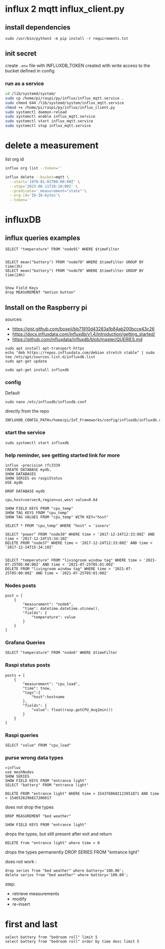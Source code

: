 # influx 2 mqtt influx_client.py

## install dependencies

    sudo /usr/bin/python3 -m pip install -r requirements.txt

## init secret
create `.env` file with INFLUXDB_TOKEN created with write access to the bucket defined in config

### run as a service

```bash
cd /lib/systemd/system/
sudo cp /home/pi/raspi/py/influx/influx_mqtt.service .
sudo chmod 644 /lib/systemd/system/influx_mqtt.service
chmod +x /home/pi/raspi/py/influx/influx_client.py
sudo systemctl daemon-reload
sudo systemctl enable influx_mqtt.service
sudo systemctl start influx_mqtt.service
sudo systemctl stop influx_mqtt.service
```

# delete a measurement
list org id
```bash
influx org list --token=''
```

```bash
influx delete --bucket=mqtt \
  --start='1970-01-01T00:00:00Z' \
  --stop='2023-06-11T20:10:00Z' \
  --predicate='_measurement="state"'\
  --org-id='ID-16-bytes'\
  --token=''
```

# influxDB
## influx queries examples

    SELECT "temperature" FROM "node91" WHERE $timeFilter


    SELECT mean("battery") FROM "node78" WHERE $timeFilter GROUP BY time(3h)
    SELECT mean("battery") FROM "node78" WHERE $timeFilter GROUP BY time(24h)


    Show Field Keys
    drop MEASUREMENT "motion button"

## Install on the Raspberry pi
sources:
- https://gist.github.com/boseji/bb71910d43283a1b84ab200bcce43c26
- https://docs.influxdata.com/influxdb/v1.4/introduction/getting_started/
- https://github.com/influxdata/influxdb/blob/master/QUERIES.md

```
sudo apt install apt-transport-https
echo "deb https://repos.influxdata.com/debian stretch stable" | sudo tee /etc/apt/sources.list.d/influxdb.list
sudo apt-get update

sudo apt-get install influxdb

```

### config
Default
```
sudo nano /etc/influxdb/influxdb.conf
```
directly from the repo
```
INFLUXDB_CONFIG_PATH=/home/pi/IoT_Frameworks/config/influxdb/influxdb.conf
```

### start the service
```
sudo systemctl start influxdb
```

### help reminder, see getting started link for more
```
influx -precision rfc3339
CREATE DATABASE mydb,
SHOW DATABASES
SHOW SERIES on raspiStatus
USE mydb

DROP DATABASE mydb

cpu,host=serverA,region=us_west value=0.64

SHOW FIELD KEYS FROM "cpu_temp"
SHOW TAG KEYS FROM "cpu_temp"
SHOW TAG VALUES FROM "cpu_temp" WITH KEY="host"

SELECT * FROM "cpu_temp" WHERE "host" = 'ioserv'

SELECT "power" FROM "node30" WHERE time > '2017-12-24T12:33:00Z' AND time < '2017-12-24T15:34:10Z'
DELETE FROM "node37" WHERE time > '2017-12-24T12:33:00Z' AND time < '2017-12-24T15:34:10Z'


SELECT "temperature" FROM "livingroom window tag" WHERE time > '2021-07-25T05:00:00Z' AND time < '2021-07-25T05:01:00Z'
DELETE FROM "livingroom window tag" WHERE time > '2021-07-25T05:00:00Z' AND time < '2021-07-25T05:01:00Z'
```
### Nodes posts
```
post = [
    {
        "measurement": "node6",
        "time": datetime.datetime.utcnow(),
        "fields": {
            "temperature": value
        }
    }
]
```
### Grafana Queries
```
SELECT "temperature" FROM "node6" WHERE $timeFilter
```
### Raspi status posts
```
posts = [
    {
        "measurement": "cpu_load",
        "time": tnow,
        "tags":{
            "host":hostname
        },
        "fields": {
            "value": float(rasp.getCPU_Avg1min())
        }
    }
]
```

### Raspi queries
```
SELECT "value" FROM "cpu_load"
```

### purse wrong data types

    >influx
    use meshNodes
    SHOW SERIES
    SHOW FIELD KEYS FROM "entrance light"
    SELECT "battery" FROM "entrance light"
    
    DELETE FROM "entrance light" WHERE time > 1543760602123951871 AND time < 1546526296817206017

does not drop the types

    DROP MEASUREMENT "bed weather"

    SHOW FIELD KEYS FROM "entrance light"

drops the types, but still present after exit and return

    DELETE from "entrance light" where time > 0

drops the types permanently
    DROP SERIES FROM "entrance light"

does not work :

    drop series from "bed weather" where battery='100.00';
    delete series from "bed weather" where battery='100.00';

step:
* retrieve measurements
* modify
* re-insert

# first and last

    select battery from "bedroom roll" limit 5
    select battery from "bedroom roll" order by time desc limit 5

